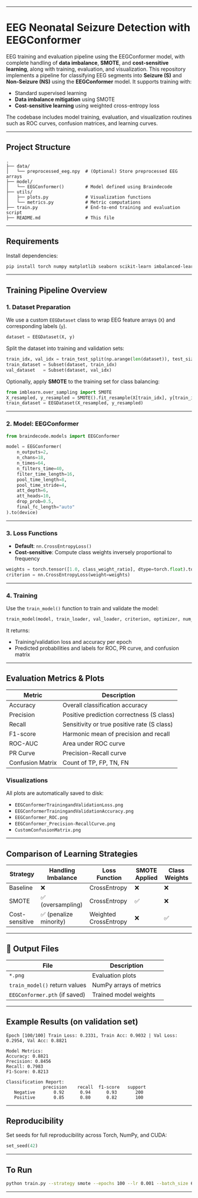 
---

# EEG Neonatal Seizure Detection with EEGConformer

EEG training and evaluation pipeline using the EEGConformer model, with complete handling of **data imbalance**, **SMOTE**, and **cost-sensitive learning**, along with training, evaluation, and visualization. This repository implements a  pipeline for classifying EEG segments into **Seizure (S)** and **Non-Seizure (NS)** using the **EEGConformer** model. It supports training with:

* Standard supervised learning
* **Data imbalance mitigation** using SMOTE
* **Cost-sensitive learning** using weighted cross-entropy loss

The codebase includes model training, evaluation, and visualization routines such as ROC curves, confusion matrices, and learning curves.

---

##  Project Structure

```
.
├── data/
│   └── preprocessed_eeg.npy  # (Optional) Store preprocessed EEG arrays
├── model/
│   └── EEGConformer()        # Model defined using Braindecode
├── utils/
│   ├── plots.py              # Visualization functions
│   └── metrics.py            # Metric computations
├── train.py                  # End-to-end training and evaluation script
├── README.md                 # This file
```

---

## Requirements

Install dependencies:

```bash
pip install torch numpy matplotlib seaborn scikit-learn imbalanced-learn braindecode
```

---

## Training Pipeline Overview

### 1. Dataset Preparation

We use a custom `EEGDataset` class to wrap EEG feature arrays (`X`) and corresponding labels (`y`).

```python
dataset = EEGDataset(X, y)
```

Split the dataset into training and validation sets:

```python
train_idx, val_idx = train_test_split(np.arange(len(dataset)), test_size=0.2, random_state=42)
train_dataset = Subset(dataset, train_idx)
val_dataset   = Subset(dataset, val_idx)
```

Optionally, apply **SMOTE** to the training set for class balancing:

```python
from imblearn.over_sampling import SMOTE
X_resampled, y_resampled = SMOTE().fit_resample(X[train_idx], y[train_idx])
train_dataset = EEGDataset(X_resampled, y_resampled)
```

---

### 2. Model: EEGConformer

```python
from braindecode.models import EEGConformer

model = EEGConformer(
    n_outputs=2,
    n_chans=18,
    n_times=64,
    n_filters_time=40,
    filter_time_length=16,
    pool_time_length=8,
    pool_time_stride=4,
    att_depth=6,
    att_heads=10,
    drop_prob=0.5,
    final_fc_length="auto"
).to(device)
```

---

### 3. Loss Functions

* **Default**: `nn.CrossEntropyLoss()`
* **Cost-sensitive**: Compute class weights inversely proportional to frequency

```python
weights = torch.tensor([1.0, class_weight_ratio], dtype=torch.float).to(device)
criterion = nn.CrossEntropyLoss(weight=weights)
```

---

### 4. Training

Use the `train_model()` function to train and validate the model:

```python
train_model(model, train_loader, val_loader, criterion, optimizer, num_epochs, device)
```

It returns:

* Training/validation loss and accuracy per epoch
* Predicted probabilities and labels for ROC, PR curve, and confusion matrix

---

##  Evaluation Metrics & Plots

| Metric           | Description                                 |
| ---------------- | ------------------------------------------- |
| Accuracy         | Overall classification accuracy             |
| Precision        | Positive prediction correctness (S class)   |
| Recall           | Sensitivity or true positive rate (S class) |
| F1-score         | Harmonic mean of precision and recall       |
| ROC-AUC          | Area under ROC curve                        |
| PR Curve         | Precision-Recall curve                      |
| Confusion Matrix | Count of TP, FP, TN, FN                     |

### Visualizations

All plots are automatically saved to disk:

* `EEGConformerTrainingandValidationLoss.png`
* `EEGConformerTrainingandValidationAccuracy.png`
* `EEGConformer_ROC.png`
* `EEGConformer_Precision-RecallCurve.png`
* `CustomConfusionMatrix.png`

---

##  Comparison of Learning Strategies

| Strategy       | Handling Imbalance    | Loss Function         | SMOTE Applied | Class Weights |
| -------------- | --------------------- | --------------------- | ------------- | ------------- |
| Baseline       | ❌                     | CrossEntropy          | ❌             | ❌             |
| SMOTE          | ✅ (oversampling)      | CrossEntropy          | ✅             | ❌             |
| Cost-sensitive | ✅ (penalize minority) | Weighted CrossEntropy | ❌             | ✅             |

---

## 📁 Output Files

| File                          | Description             |
| ----------------------------- | ----------------------- |
| `*.png`                       | Evaluation plots        |
| `train_model()` return values | NumPy arrays of metrics |
| `EEGConformer.pth` (if saved) | Trained model weights   |

---

##  Example Results (on validation set)

```text
Epoch [100/100] Train Loss: 0.2331, Train Acc: 0.9032 | Val Loss: 0.2954, Val Acc: 0.8821

Model Metrics:
Accuracy: 0.8821
Precision: 0.8456
Recall: 0.7983
F1-Score: 0.8213

Classification Report:
              precision    recall  f1-score   support
   Negative       0.92      0.94      0.93       200
   Positive       0.85      0.80      0.82       100
```

---

## Reproducibility

Set seeds for full reproducibility across Torch, NumPy, and CUDA:

```python
set_seed(42)
```

---

## To Run

```bash
python train.py --strategy smote --epochs 100 --lr 0.001 --batch_size 64
```

---

